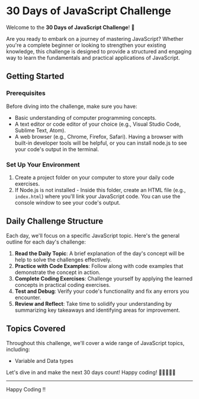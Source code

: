 # 30 Days of JavaScript Challenge

Welcome to the **30 Days of JavaScript Challenge**! 🚀

Are you ready to embark on a journey of mastering JavaScript? Whether you're a complete beginner or looking to strengthen your existing knowledge, this challenge is designed to provide a structured and engaging way to learn the fundamentals and practical applications of JavaScript.

## Getting Started

### Prerequisites

Before diving into the challenge, make sure you have:

- Basic understanding of computer programming concepts.
- A text editor or code editor of your choice (e.g., Visual Studio Code, Sublime Text, Atom).
- A web browser (e.g., Chrome, Firefox, Safari). Having a browser with built-in developer tools will be helpful, or you can install node.js to see your code's output in the terminal.

### Set Up Your Environment

1. Create a project folder on your computer to store your daily code exercises.
2. If Node.js is not installed - Inside this folder,  create an HTML file (e.g., `index.html`) where you'll link your JavaScript code.
   You can use the console window to see your code's output.


## Daily Challenge Structure

Each day, we'll focus on a specific JavaScript topic. Here's the general outline for each day's challenge:

1. **Read the Daily Topic**: A brief explanation of the day's concept will be help  to solve the challenges effectively.
2. **Practice with Code Examples**: Follow along with code examples that demonstrate the concept in action.
3. **Complete Coding Exercises**: Challenge yourself by applying the learned concepts in practical coding exercises.
4. **Test and Debug**: Verify your code's functionality and fix any errors you encounter.
5. **Review and Reflect**: Take time to solidify your understanding by summarizing key takeaways and identifying areas for improvement.


## Topics Covered

Throughout this challenge, we'll cover a wide range of JavaScript topics, including:

-  Variable and Data types


Let's dive in and make the next 30 days count! Happy coding! 🎉👩‍💻👨‍💻

---

Happy Coding !!

